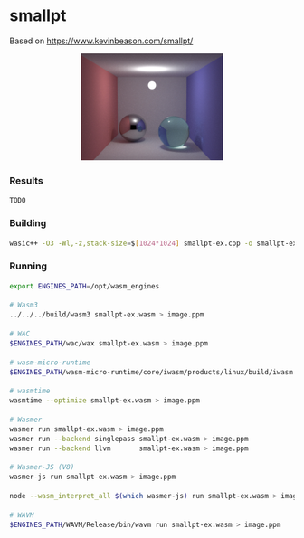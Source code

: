 # smallpt

Based on https://www.kevinbeason.com/smallpt/

<p align="center"><img width="50%" src="image.jpg"></p>

### Results

```log
TODO
```

### Building

```sh
wasic++ -O3 -Wl,-z,stack-size=$[1024*1024] smallpt-ex.cpp -o smallpt-ex.wasm
```

### Running

```sh
export ENGINES_PATH=/opt/wasm_engines

# Wasm3
../../../build/wasm3 smallpt-ex.wasm > image.ppm

# WAC
$ENGINES_PATH/wac/wax smallpt-ex.wasm > image.ppm

# wasm-micro-runtime
$ENGINES_PATH/wasm-micro-runtime/core/iwasm/products/linux/build/iwasm smallpt-ex.wasm > image.ppm

# wasmtime
wasmtime --optimize smallpt-ex.wasm > image.ppm

# Wasmer
wasmer run smallpt-ex.wasm > image.ppm
wasmer run --backend singlepass smallpt-ex.wasm > image.ppm
wasmer run --backend llvm       smallpt-ex.wasm > image.ppm

# Wasmer-JS (V8)
wasmer-js run smallpt-ex.wasm > image.ppm

node --wasm_interpret_all $(which wasmer-js) run smallpt-ex.wasm > image.ppm

# WAVM
$ENGINES_PATH/WAVM/Release/bin/wavm run smallpt-ex.wasm > image.ppm
```
